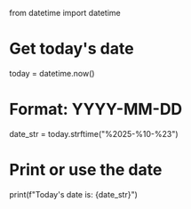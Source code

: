 from datetime import datetime

# Get today's date
today = datetime.now()

# Format: YYYY-MM-DD
date_str = today.strftime("%2025-%10-%23")

# Print or use the date
print(f"Today's date is: {date_str}")
